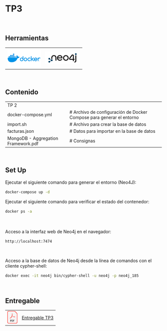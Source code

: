 # TP3

<br>

## Herramientas
<table border="0">
  <tr valign="center">
    <td><img src="../imgs/docker.png" alt="Docker" height="60"></td>
    <td><img src="../imgs/neo4j.png" alt="Neo4J" height="40"></td>
  </tr>
</table>
<br>

## Contenido

<table border="0">
  <tr valign="center">
    <td colspan="2">TP 2</td>
  </tr>
  <tr valign="center">
    <td>docker-compose.yml</td>
    <td># Archivo de configuración de Docker Compose para generar el entorno</td>
  </tr>
  <tr valign="center">
    <td>import.sh</td>
    <td># Archivo para crear la base de datos</td>
  </tr>
    <tr valign="center">
    <td>facturas.json</td>
    <td># Datos para importar en la base de datos</td>
  </tr>
    <tr valign="center">
    <td>MongoDB - Aggregation Framework.pdf</td>
    <td># Consignas</td>
  </tr>
</table>
<br>

## Set Up

Ejecutar el siguiente comando para generar el entorno (Neo4J):

```Bash
docker-compose up -d
```

Ejecutar el siguiente comando para verificar el estado del contenedor:
```Bash
docker ps -a
```

<br><br>
Acceso a la interfaz web de Neo4j en el navegador:
```Bash
http://localhost:7474
```
<br>

Acceso a la base de datos de Neo4j desde la línea de comandos con el cliente cypher-shell:
```Bash
docker exec -it neo4j bin/cypher-shell -u neo4j -p neo4j_185
```
<br>

## Entregable
<table border="0">
  <tr valign="center">
    <td><img src="../imgs/pdf.png" alt="PDF" height="40"></td>
    <td><a href="./CEIA_BDIA_TP3_a1618.pdf" target="_blank">Entregable TP3</a></td>
  </tr>
</table>
<br>
